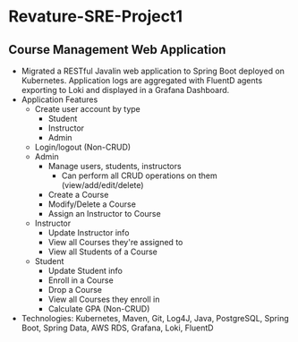 # Revature-SRE-Project1
## Course Management Web Application
- Migrated a RESTful Javalin web application to Spring Boot deployed on Kubernetes. Application logs are aggregated with FluentD agents exporting to Loki and displayed in a Grafana Dashboard.
- Application Features
    - Create user account by type
        - Student
        - Instructor
        - Admin
    - Login/logout (Non-CRUD)
    - Admin
        - Manage users, students, instructors
            - Can perform all CRUD operations on them (view/add/edit/delete)
        - Create a Course
        - Modify/Delete a Course
        - Assign an Instructor to Course
    - Instructor
        - Update Instructor info
        - View all Courses they're assigned to
        - View all Students of a Course
    - Student
        - Update Student info
        - Enroll in a Course
        - Drop a Course
        - View all Courses they enroll in
        - Calculate GPA (Non-CRUD)
- Technologies: Kubernetes, Maven, Git, Log4J, Java, PostgreSQL, Spring Boot, Spring Data, AWS RDS, Grafana, Loki, FluentD
